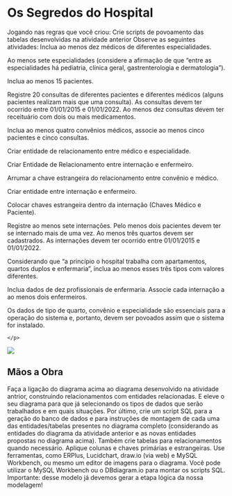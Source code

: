 <!DOCTYPE html>
<html lang="pt-br">
<head>
    <meta charset="UTF-8">
    <meta name="viewport" content="width=device-width, initial-scale=1.0">
    
</head>
<h1>Os Segredos do Hospital</h1>
    <p>Jogando nas regras que você criou: 
Crie scripts de povoamento das tabelas desenvolvidas na atividade anterior
Observe as seguintes atividades: 
Inclua ao menos dez médicos de diferentes especialidades.

Ao menos sete especialidades (considere a afirmação de que “entre as especialidades há pediatria, clínica geral, gastrenterologia e dermatologia”).

Inclua ao menos 15 pacientes.

Registre 20 consultas de diferentes pacientes e diferentes médicos (alguns pacientes realizam mais que uma consulta). As consultas devem ter ocorrido entre 01/01/2015 e 01/01/2022. Ao menos dez consultas devem ter receituário com dois ou mais medicamentos.

Inclua ao menos quatro convênios médicos, associe ao menos cinco pacientes e cinco consultas.

Criar entidade de relacionamento entre médico e especialidade. 

Criar Entidade de Relacionamento entre internação e enfermeiro. 

Arrumar a chave estrangeira do relacionamento entre convênio e médico.

Criar entidade entre internação e enfermeiro.

Colocar chaves estrangeira dentro da internação (Chaves Médico e Paciente).

Registre ao menos sete internações. Pelo menos dois pacientes devem ter se internado mais de uma vez. Ao menos três quartos devem ser cadastrados. As internações devem ter ocorrido entre 01/01/2015 e 01/01/2022.

Considerando que “a princípio o hospital trabalha com apartamentos, quartos duplos e enfermaria”, inclua ao menos esses três tipos com valores diferentes.

Inclua dados de dez profissionais de enfermaria. Associe cada internação a ao menos dois enfermeiros.

Os dados de tipo de quarto, convênio e especialidade são essenciais para a operação do sistema e, portanto, devem ser povoados assim que o sistema for instalado.


    </p>
 <img src="https://github.com/alexsilva1984/FaculdadeFlamingo_SegredosdoHospital/assets/103009635/6c2a4265-82b8-4176-8a46-85636be89615" />


    
<h2>Mãos a Obra</h2>
<p>Faça a ligação do diagrama acima ao diagrama desenvolvido na atividade antrior, construindo relacionamentos com entidades relacionadas. E eleve o seu diagrama para que já selecionando os tipos de dados que serão trabalhados e em quais situações. 
Por último, crie um script SQL para a geração do banco de dados e para instruções de montagem de cada uma das entidades/tabelas presentes no diagrama completo (considerando as entidades do diagrama da atividade anterior e as novas entidades propostas no diagrama acima). Também crie tabelas para relacionamentos quando necessário. Aplique colunas e chaves primárias e estrangeiras.
Use ferramentas, como ERPlus, Lucidchart, draw.io (via web) e MySQL Workbench, ou mesmo um editor de imagens para o diagrama. 
Você pode utilizar o MySQL Workbench ou o DBdiagram.io para montar os scripts SQL.
Importante: desse modelo já devemos gerar a etapa lógica da nossa modelagem!</p>
<body>

